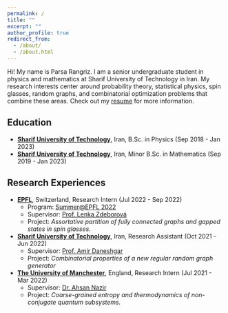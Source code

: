 ```yaml
---
permalink: /
title: ""
excerpt: ""
author_profile: true
redirect_from: 
  - /about/
  - /about.html
---
```

Hi! My name is Parsa Rangriz. I am a senior undergraduate student in physics and mathematics at Sharif University of Technology in Iran. My research interests center around probability theory, statistical physics, spin glasses, random graphs, and combinatorial optimization problems that combine these areas. Check out my [resume](/files/vitae.pdf) for more information. 

## Education
- [**Sharif University of Technology**](https://en.sharif.edu/), Iran, B.Sc. in Physics (Sep 2018 - Jan 2023)
- [**Sharif University of Technology**](https://en.sharif.edu/), Iran, Minor B.Sc. in Mathematics (Sep 2019 - Jan 2023)

## Research Experiences
- **[EPFL](https://www.epfl.ch/en/)**, Switzerland,  Research Intern (Jul 2022 - Sep 2022)
    * Program: [Summer@EPFL 2022](https://summer.epfl.ch/)
    * Supervisor: [Prof. Lenka Zdeborová](https://people.epfl.ch/lenka.zdeborova/?lang=en)
    * Project: _Assortative partition of fully connected graphs and gapped states in spin glasses._
- **[Sharif University of Technology](https://en.sharif.edu/)**, Iran, Research Assistant (Oct 2021 - Jun 2022)
    * Supervisor: [Prof. Amir Daneshgar](http://mathsci.sharif.ir/faculties/daneshgar)
    * Project: _Combinatorial properties of a new regular random graph generator_
- **[The University of Manchester](https://www.manchester.ac.uk/)**, England, Research Intern (Jul 2021 - Mar 2022)
    * Supervisor: [Dr. Ahsan Nazir](https://www.research.manchester.ac.uk/portal/ahsan.nazir.html)
    * Project: _Coarse-grained entropy and thermodynamics of non-conjugate quantum subsystems._
